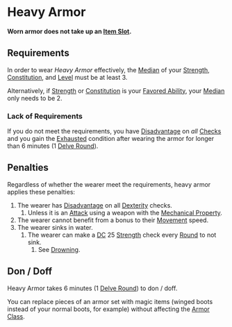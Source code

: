 # Heavy Armor

**Worn armor does not take up an [Item Slot](../../Player%20Characters/Derived%20Statistics/Item%20Slot.md).**

## Requirements

In order to wear *Heavy Armor* effectively, the [Median](../../Game%20Procedures/Core%20Procedures/Half.md#Median) of your [Strength](../../Player%20Characters/The%20Ability%20Scores/Strength.md), [Constitution](../../Player%20Characters/The%20Ability%20Scores/Constitution.md), and [Level](../../Player%20Characters/Derived%20Statistics/Level.md) must be at least 3.

Alternatively, if [Strength](../../Player%20Characters/The%20Ability%20Scores/Strength.md) or [Constitution](../../Player%20Characters/The%20Ability%20Scores/Constitution.md) is your [Favored Ability](../../Player%20Characters/Backgrounds/Favored%20Ability.md), your [Median](../../Game%20Procedures/Core%20Procedures/Half.md#Median) only needs to be 2.

### Lack of Requirements

If you do not meet the requirements, you have [Disadvantage](../../Game%20Procedures/Die%20Rolling%20Mechanics/Disadvantage.md) on *all* [Checks](../../Game%20Procedures/Core%20Procedures/Check.md) and you gain the [Exhausted](../../Game%20Procedures/Conditions/Exhausted.md) condition after wearing the armor for longer than 6 minutes (1 [Delve Round](../../Game%20Procedures/Core%20Procedures/Round.md#Delve%20Round)).

## Penalties

Regardless of whether the wearer meet the requirements, heavy armor applies these penalties:

1. The wearer has [Disadvantage](../../Game%20Procedures/Die%20Rolling%20Mechanics/Disadvantage.md) on all [Dexterity](../../Player%20Characters/The%20Ability%20Scores/Dexterity.md) checks.
	1. Unless it is an [Attack](../../Game%20Procedures/Combat/Attack.md) using a weapon with the [Mechanical Property](../Weapon%20Properties/Mechanical%20Property.md).
2. The wearer cannot benefit from a bonus to their [Movement](../../Game%20Procedures/Combat/Movement.md) speed.
3. The wearer sinks in water.
	1. The wearer can make a [DC](../../Game%20Procedures/Core%20Procedures/DC.md) 25 [Strength](../../Player%20Characters/The%20Ability%20Scores/Strength.md) check every [Round](../../Game%20Procedures/Core%20Procedures/Round.md) to not sink.
		1. See [Drowning](../../Game%20Procedures/Hazards/Elemental%20Hazards.md#Drowning).

## Don / Doff

Heavy Armor takes 6 minutes (1 [Delve Round](../../Game%20Procedures/Core%20Procedures/Round.md#Delve%20Round)) to don / doff.

You can replace pieces of an armor set with magic items (winged boots instead of your normal boots, for example) without affecting the [Armor Class](../../Player%20Characters/Derived%20Statistics/Armor%20Class.md).
